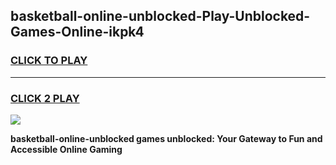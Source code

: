 
## basketball-online-unblocked-Play-Unblocked-Games-Online-ikpk4
<h3>
<a href="https://premium76.site?title=basketball-online-unblocked&ref=25A">CLICK TO PLAY</a></h3>
<hr>

<h3>
<a href="https://premium76.site?title=basketball-online-unblocked&ref=25A">CLICK 2 PLAY</a>
  
</h3>

<a href="https://premium76.site?title=basketball-online-unblocked&ref=25A"><img src="https://clearcache.store/games.png"></a>


**basketball-online-unblocked games unblocked: Your Gateway to Fun and Accessible Online Gaming**
